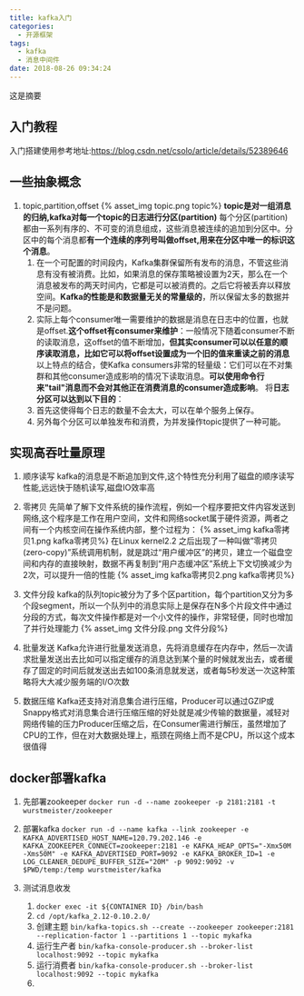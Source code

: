 ```yaml
---
title: kafka入门
categories:
  - 开源框架
tags:
  - kafka
  - 消息中间件
date: 2018-08-26 09:34:24
---
```

 这是摘要
 <!-- more -->


## 入门教程
入门搭建使用参考地址:https://blog.csdn.net/csolo/article/details/52389646

## 一些抽象概念
1. topic,partition,offset
{% asset_img topic.png topic%}
**topic是对一组消息的归纳,kafka对每一个topic的日志进行分区(partition)**
每个分区(partition)都由一系列有序的、不可变的消息组成，这些消息被连续的追加到分区中。分区中的每个消息都**有一个连续的序列号叫做offset,用来在分区中唯一的标识这个消息**。
	1. 在一个可配置的时间段内，Kafka集群保留所有发布的消息，不管这些消息有没有被消费。比如，如果消息的保存策略被设置为2天，那么在一个消息被发布的两天时间内，它都是可以被消费的。之后它将被丢弃以释放空间。**Kafka的性能是和数据量无关的常量级的**，所以保留太多的数据并不是问题。
	2. 实际上每个consumer唯一需要维护的数据是消息在日志中的位置，也就是offset.**这个offset有consumer来维护**：一般情况下随着consumer不断的读取消息，这offset的值不断增加，**但其实consumer可以以任意的顺序读取消息，比如它可以将offset设置成为一个旧的值来重读之前的消息**
以上特点的结合，使Kafka consumers非常的轻量级：它们可以在不对集群和其他consumer造成影响的情况下读取消息。**可以使用命令行来"tail"消息而不会对其他正在消费消息的consumer造成影响**。
将**日志分区可以达到以下目的**：
	1. 首先这使得每个日志的数量不会太大，可以在单个服务上保存。
	2. 另外每个分区可以单独发布和消费，为并发操作topic提供了一种可能。


## 实现高吞吐量原理
1. 顺序读写
kafka的消息是不断追加到文件,这个特性充分利用了磁盘的顺序读写性能,远远快于随机读写,磁盘IO效率高
2. 零拷贝
先简单了解下文件系统的操作流程，例如一个程序要把文件内容发送到网络,这个程序是工作在用户空间，文件和网络socket属于硬件资源，两者之间有一个内核空间在操作系统内部，整个过程为：
{% asset_img kafka零拷贝1.png kafka零拷贝%}
在Linux kernel2.2 之后出现了一种叫做”零拷贝(zero-copy)”系统调用机制，就是跳过“用户缓冲区”的拷贝，建立一个磁盘空间和内存的直接映射，数据不再复制到“用户态缓冲区”系统上下文切换减少为2次，可以提升一倍的性能
{% asset_img kafka零拷贝2.png kafka零拷贝%}

3. 文件分段
 kafka的队列topic被分为了多个区partition，每个partition又分为多个段segment，所以一个队列中的消息实际上是保存在N多个片段文件中通过分段的方式，每次文件操作都是对一个小文件的操作，非常轻便，同时也增加了并行处理能力
{% asset_img 文件分段.png 文件分段%}

4. 批量发送
 Kafka允许进行批量发送消息，先将消息缓存在内存中，然后一次请求批量发送出去比如可以指定缓存的消息达到某个量的时候就发出去，或者缓存了固定的时间后就发送出去如100条消息就发送，或者每5秒发送一次这种策略将大大减少服务端的I/O次数

5. 数据压缩
Kafka还支持对消息集合进行压缩，Producer可以通过GZIP或Snappy格式对消息集合进行压缩压缩的好处就是减少传输的数据量，减轻对网络传输的压力Producer压缩之后，在Consumer需进行解压，虽然增加了CPU的工作，但在对大数据处理上，瓶颈在网络上而不是CPU，所以这个成本很值得


## docker部署kafka
1. 先部署zookeeper
`docker run -d --name zookeeper -p 2181:2181 -t wurstmeister/zookeeper`
2. 部署kafka
`docker run -d --name kafka --link zookeeper -e KAFKA_ADVERTISED_HOST_NAME=120.79.202.146 -e KAFKA_ZOOKEEPER_CONNECT=zookeeper:2181 -e KAFKA_HEAP_OPTS="-Xmx50M -Xms50M" -e KAFKA_ADVERTISED_PORT=9092 -e KAFKA_BROKER_ID=1 -e LOG_CLEANER_DEDUPE_BUFFER_SIZE="20M" -p 9092:9092 -v $PWD/temp:/temp wurstmeister/kafka`

3. 测试消息收发
	1. `docker exec -it ${CONTAINER ID} /bin/bash`
	2. `cd /opt/kafka_2.12-0.10.2.0/`
	3. 创建主题
	`bin/kafka-topics.sh --create --zookeeper zookeeper:2181 --replication-factor 1 --partitions 1 --topic mykafka  `
	4. 运行生产者
	`bin/kafka-console-producer.sh --broker-list localhost:9092 --topic mykafka`
	5. 运行消费者
	`bin/kafka-console-producer.sh --broker-list localhost:9092 --topic mykafka`
	6. 
















